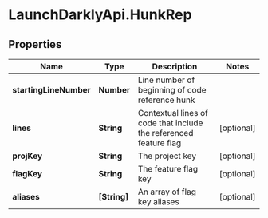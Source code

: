 # LaunchDarklyApi.HunkRep

## Properties

Name | Type | Description | Notes
------------ | ------------- | ------------- | -------------
**startingLineNumber** | **Number** | Line number of beginning of code reference hunk | 
**lines** | **String** | Contextual lines of code that include the referenced feature flag | [optional] 
**projKey** | **String** | The project key | [optional] 
**flagKey** | **String** | The feature flag key | [optional] 
**aliases** | **[String]** | An array of flag key aliases | [optional] 


